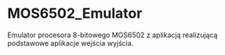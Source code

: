 # MOS6502_Emulator

Emulator procesora 8-bitowego MOS6502 z aplikacją realizującą podstawowe aplikacje wejścia wyjścia. 
